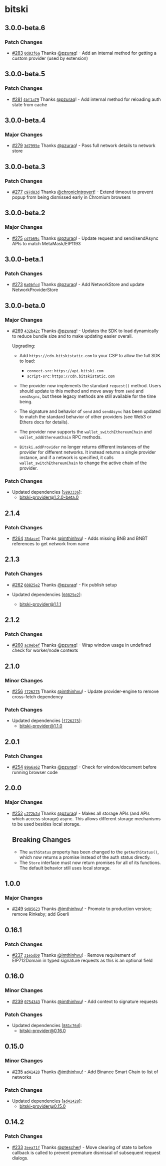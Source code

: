 # bitski

## 3.0.0-beta.6

### Patch Changes

- [#283](https://github.com/BitskiCo/bitski-js/pull/283) [`0d03f6a`](https://github.com/BitskiCo/bitski-js/commit/0d03f6ad7bfb53e2448867acdabf54d5b8500e6d) Thanks [@pzuraq](https://github.com/pzuraq)! - Add an internal method for getting a custom provider (used by extension)

## 3.0.0-beta.5

### Patch Changes

- [#281](https://github.com/BitskiCo/bitski-js/pull/281) [`4bf1a79`](https://github.com/BitskiCo/bitski-js/commit/4bf1a799966049f8b25cd797a572ad12713a9f92) Thanks [@pzuraq](https://github.com/pzuraq)! - Add internal method for reloading auth state from cache

## 3.0.0-beta.4

### Major Changes

- [#279](https://github.com/BitskiCo/bitski-js/pull/279) [`3d7995e`](https://github.com/BitskiCo/bitski-js/commit/3d7995ed186208b1c24a1c838b089fdfe9eab96e) Thanks [@pzuraq](https://github.com/pzuraq)! - Pass full network details to network store

## 3.0.0-beta.3

### Patch Changes

- [#277](https://github.com/BitskiCo/bitski-js/pull/277) [`c97d83d`](https://github.com/BitskiCo/bitski-js/commit/c97d83d198b798b7718289d9fbb18ce0458805df) Thanks [@chronicIntrovert](https://github.com/chronicIntrovert)! - Extend timeout to prevent popup from being dismissed early in Chromium browsers

## 3.0.0-beta.2

### Major Changes

- [#275](https://github.com/BitskiCo/bitski-js/pull/275) [`cd7b69c`](https://github.com/BitskiCo/bitski-js/commit/cd7b69c63743b848bca3b7f44412db87c542ab55) Thanks [@pzuraq](https://github.com/pzuraq)! - Update request and send/sendAsync APIs to match MetaMask/EIP1193

## 3.0.0-beta.1

### Patch Changes

- [#273](https://github.com/BitskiCo/bitski-js/pull/273) [`6a0bfcd`](https://github.com/BitskiCo/bitski-js/commit/6a0bfcdbdd3715272172fae20d2d7e897ae90aec) Thanks [@pzuraq](https://github.com/pzuraq)! - Add NetworkStore and update NetworkProviderStore

## 3.0.0-beta.0

### Major Changes

- [#269](https://github.com/BitskiCo/bitski-js/pull/269) [`432b42c`](https://github.com/BitskiCo/bitski-js/commit/432b42cb2065e17b67bd93e5bf15bb8450166aaf) Thanks [@pzuraq](https://github.com/pzuraq)! - Updates the SDK to load dynamically to reduce bundle size and to make updating
  easier overall.

  Upgrading:

  - Add `https://cdn.bitskistatic.com` to your CSP to allow the full SDK to load:

    - `connect-src`: `https://api.bitski.com`
    - `script-src`: `https://cdn.bitskistatic.com`

  - The provider now implements the standard `request()` method. Users should
    update to this method and move away from `send` and `sendAsync`, but these
    legacy methods are still available for the time being.

  - The signature and behavior of `send` and `sendAsync` has been updated to match
    the standard behavior of other providers (see Web3 or Ethers docs for details).

  - The provider now supports the `wallet_switchEthereumChain` and
    `wallet_addEthereumChain` RPC methods.

  - `Bitski.addProvider` no longer returns different instances of the provider for
    different networks. It instead returns a single provider instance, and if a
    network is specified, it calls `wallet_switchEthereumChain` to change the active
    chain of the provider.

### Patch Changes

- Updated dependencies [[`5893336`](https://github.com/BitskiCo/bitski-js/commit/5893336ce1b2302d5cb16cca2c02883d9b850e92)]:
  - bitski-provider@1.2.0-beta.0

## 2.1.4

### Patch Changes

- [#264](https://github.com/BitskiCo/bitski-js/pull/264) [`35dacef`](https://github.com/BitskiCo/bitski-js/commit/35dacef4f758bb171b03d3de0a411e195cc07daa) Thanks [@imthinhvu](https://github.com/imthinhvu)! - Adds missing BNB and BNBT references to get network from name

## 2.1.3

### Patch Changes

- [#262](https://github.com/BitskiCo/bitski-js/pull/262) [`60825e2`](https://github.com/BitskiCo/bitski-js/commit/60825e2de11ca598050587756ec7798b86598177) Thanks [@pzuraq](https://github.com/pzuraq)! - Fix publish setup

- Updated dependencies [[`60825e2`](https://github.com/BitskiCo/bitski-js/commit/60825e2de11ca598050587756ec7798b86598177)]:
  - bitski-provider@1.1.1

## 2.1.2

### Patch Changes

- [#260](https://github.com/BitskiCo/bitski-js/pull/260) [`ac0ebef`](https://github.com/BitskiCo/bitski-js/commit/ac0ebefd1967019c2fdf2ce927c4540226dfd45e) Thanks [@pzuraq](https://github.com/pzuraq)! - Wrap window usage in undefined check for worker/node contexts

## 2.1.0

### Minor Changes

- [#256](https://github.com/BitskiCo/bitski-js/pull/256) [`f726275`](https://github.com/BitskiCo/bitski-js/commit/f7262757a6351f61a81398d4e24e1c756adbea53) Thanks [@imthinhvu](https://github.com/imthinhvu)! - Update provider-engine to remove cross-fetch dependency

### Patch Changes

- Updated dependencies [[`f726275`](https://github.com/BitskiCo/bitski-js/commit/f7262757a6351f61a81398d4e24e1c756adbea53)]:
  - bitski-provider@1.1.0

## 2.0.1

### Patch Changes

- [#254](https://github.com/BitskiCo/bitski-js/pull/254) [`89a6a62`](https://github.com/BitskiCo/bitski-js/commit/89a6a6224778d13c48269d15007548c3b4c00705) Thanks [@pzuraq](https://github.com/pzuraq)! - Check for window/document before running browser code

## 2.0.0

### Major Changes

- [#252](https://github.com/BitskiCo/bitski-js/pull/252) [`c272b2d`](https://github.com/BitskiCo/bitski-js/commit/c272b2d0f75a040e9a64e3b34d0e87563cd079d3) Thanks [@pzuraq](https://github.com/pzuraq)! - Makes all storage APIs (and APIs which access storage) async. This allows
  different storage mechanisms to be used besides local storage.

  ## Breaking Changes

  - The `authStatus` property has been changed to the `getAuthStatus()`, which now
    returns a promise instead of the auth status directly.
  - The `Store` interface must now return promises for all of its functions. The
    default behavior still uses local storage.

## 1.0.0

### Major Changes

- [#249](https://github.com/BitskiCo/bitski-js/pull/249) [`9d85623`](https://github.com/BitskiCo/bitski-js/commit/9d85623e156e7a67982085c0a50e627b7979543b) Thanks [@imthinhvu](https://github.com/imthinhvu)! - Promote to production version; remove Rinkeby; add Goerli

## 0.16.1

### Patch Changes

- [#237](https://github.com/BitskiCo/bitski-js/pull/237) [`31e5db0`](https://github.com/BitskiCo/bitski-js/commit/31e5db05001c00ffba66a7d310674c3298bc7d02) Thanks [@imthinhvu](https://github.com/imthinhvu)! - Remove requirement of EIP712Domain in typed signature requests as this is an optional field

## 0.16.0

### Minor Changes

- [#239](https://github.com/BitskiCo/bitski-js/pull/239) [`0754343`](https://github.com/BitskiCo/bitski-js/commit/075434361d5793c2552afa05f8d4d816e20f3875) Thanks [@imthinhvu](https://github.com/imthinhvu)! - Add context to signature requests

### Patch Changes

- Updated dependencies [[`881c76d`](https://github.com/BitskiCo/bitski-js/commit/881c76d76e22097ea22b23cf83c2af4ac12e8a63)]:
  - bitski-provider@0.16.0

## 0.15.0

### Minor Changes

- [#235](https://github.com/BitskiCo/bitski-js/pull/235) [`ad41428`](https://github.com/BitskiCo/bitski-js/commit/ad41428b5381d4e869959a3d711636f3b07dd228) Thanks [@imthinhvu](https://github.com/imthinhvu)! - Add Binance Smart Chain to list of networks

### Patch Changes

- Updated dependencies [[`ad41428`](https://github.com/BitskiCo/bitski-js/commit/ad41428b5381d4e869959a3d711636f3b07dd228)]:
  - bitski-provider@0.15.0

## 0.14.2

### Patch Changes

- [#233](https://github.com/BitskiCo/bitski-js/pull/233) [`2eea71f`](https://github.com/BitskiCo/bitski-js/commit/2eea71feb8b095bc588e687ccd62dc5c13712db2) Thanks [@ptescher](https://github.com/ptescher)! - Move clearing of state to before callback is called to prevent premature dismissal of subsequent request dialogs.
